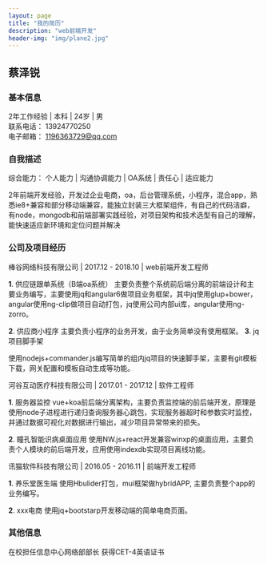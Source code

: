```yaml
---
layout: page
title: "我的简历"
description: "web前端开发"
header-img: "img/plane2.jpg"
---
```


## 蔡泽锐

### 基本信息
2年工作经验 | 本科 | 24岁 | 男  
联系电话： 13924770250  
电子邮箱： 1196363729@qq.com

### 自我描述
综合能力： 个人能力 | 沟通协调能力 | OA系统 | 责任心 | 适应能力  

2年前端开发经验，开发过企业电商，oa，后台管理系统，小程序，混合app，熟悉ie8+兼容和部分移动端兼容，能独立封装三大框架组件，有自己的代码洁癖，有node，mongodb和前端部署实践经验，对项目架构和技术选型有自己的理解，能快速适应新环境和定位问题并解决


### 公司及项目经历

棒谷网络科技有限公司 | 2017.12 - 2018.10 | web前端开发工程师 

**1**. 供应链跟单系统（B端oa系统）
主要负责整个系统前后端分离的前端设计和主要业务编写，主要使用jq和angular6做项目业务框架，其中jq使用glup+bower， angular使用ng-clip做项目自动打包，jq使用公司内部ui库，angular使用ng-zorro。

**2**. 供应商小程序
主要负责小程序的业务开发，由于业务简单没有使用框架。
**3**. jq项目脚手架

使用nodejs+commander.js编写简单的组内jq项目的快速脚手架，主要有git模板下载，网关配置和模板自动生成等功能。

河谷互动医疗科技有限公司 | 2017.01 - 2017.12 | 软件工程师  

**1**. 服务器监控
vue+koa前后端分离架构，主要负责监控端的前后端开发，原理是使用node子进程进行递归查询服务器心跳包，实现服务器超时和参数实时监控，并通过数据可视化对数据进行输出，减少项目异常带来的损失。

**2**. 瞳孔智能识病桌面应用
使用NW.js+react开发兼容winxp的桌面应用，主要负责个人模块的前后端开发，应用使用indexdb实现项目离线功能。

讯猫软件科技有限公司 | 2016.05 - 2016.11 | 前端开发工程师 

**1**. 养乐堂医生端
 使用Hbulider打包，mui框架做hybridAPP, 主要负责整个app的业务编写。

**2**. xxx电商
 使用jq+bootstarp开发移动端的简单电商页面。

### 其他信息
在校担任信息中心网络部部长 获得CET-4英语证书